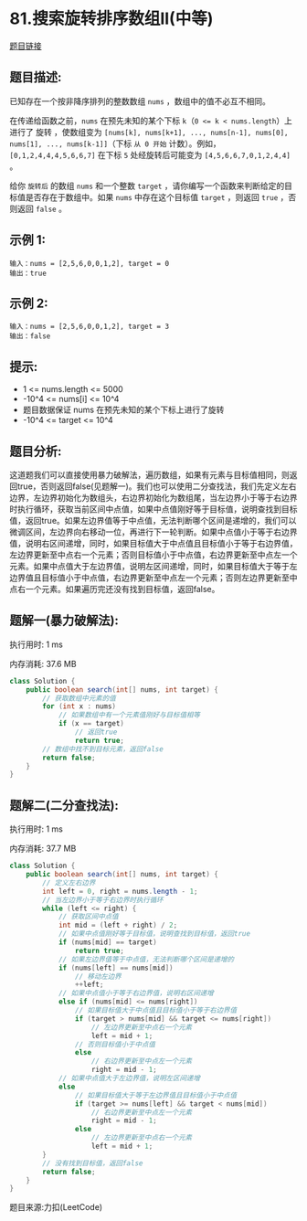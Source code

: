 # 81.搜索旋转排序数组II(中等)

[题目链接](https://leetcode-cn.com/problems/search-in-rotated-sorted-array-ii/)

## 题目描述:

已知存在一个按非降序排列的整数数组 ```nums``` ，数组中的值不必互不相同。

在传递给函数之前，```nums``` 在预先未知的某个下标 ```k```（```0 <= k < nums.length```）上进行了 旋转 ，使数组变为 ```[nums[k], nums[k+1], ..., nums[n-1], nums[0], nums[1], ..., nums[k-1]]```（下标 ```从 0 开始``` 计数）。例如， ```[0,1,2,4,4,4,5,6,6,7]``` 在下标 ```5``` 处经旋转后可能变为 ```[4,5,6,6,7,0,1,2,4,4]``` 。

给你 ```旋转后``` 的数组 ```nums``` 和一个整数 ```target``` ，请你编写一个函数来判断给定的目标值是否存在于数组中。如果 ```nums``` 中存在这个目标值 ```target``` ，则返回 ```true``` ，否则返回 ```false``` 。

## 示例 1:

```
输入：nums = [2,5,6,0,0,1,2], target = 0
输出：true
```

## 示例 2:

```
输入：nums = [2,5,6,0,0,1,2], target = 3
输出：false
```

## 提示:

- 1 <= nums.length <= 5000
- -10^4 <= nums[i] <= 10^4
- 题目数据保证 nums 在预先未知的某个下标上进行了旋转
- -10^4 <= target <= 10^4

## 题目分析:

这道题我们可以直接使用暴力破解法，遍历数组，如果有元素与目标值相同，则返回true，否则返回false(见题解一)。我们也可以使用二分查找法，我们先定义左右边界，左边界初始化为数组头，右边界初始化为数组尾，当左边界小于等于右边界时执行循环，获取当前区间中点值，如果中点值刚好等于目标值，说明查找到目标值，返回true。如果左边界值等于中点值，无法判断哪个区间是递增的，我们可以微调区间，左边界向右移动一位，再进行下一轮判断。如果中点值小于等于右边界值，说明右区间递增，同时，如果目标值大于中点值且目标值小于等于右边界值，左边界更新至中点右一个元素；否则目标值小于中点值，右边界更新至中点左一个元素。如果中点值大于左边界值，说明左区间递增，同时，如果目标值大于等于左边界值且目标值小于中点值，右边界更新至中点左一个元素；否则左边界更新至中点右一个元素。如果遍历完还没有找到目标值，返回false。

## 题解一(暴力破解法):

执行用时: 1 ms

内存消耗: 37.6 MB

```java
class Solution {
    public boolean search(int[] nums, int target) {
        // 获取数组中元素的值
        for (int x : nums)
            // 如果数组中有一个元素值刚好与目标值相等
            if (x == target)
                // 返回true
                return true;
        // 数组中找不到目标元素，返回false
        return false;
    }
}
```

## 题解二(二分查找法):

执行用时: 1 ms

内存消耗: 37.7 MB

```java
class Solution {
    public boolean search(int[] nums, int target) {
        // 定义左右边界
        int left = 0, right = nums.length - 1;
        // 当左边界小于等于右边界时执行循环
        while (left <= right) {
            // 获取区间中点值
            int mid = (left + right) / 2;
            // 如果中点值刚好等于目标值，说明查找到目标值，返回true
            if (nums[mid] == target)
                return true;
            // 如果左边界值等于中点值，无法判断哪个区间是递增的
            if (nums[left] == nums[mid])
                // 移动左边界
                ++left;
            // 如果中点值小于等于右边界值，说明右区间递增
            else if (nums[mid] <= nums[right])
                // 如果目标值大于中点值且目标值小于等于右边界值
                if (target > nums[mid] && target <= nums[right])
                    // 左边界更新至中点右一个元素
                    left = mid + 1;
                // 否则目标值小于中点值
                else
                    // 右边界更新至中点左一个元素
                    right = mid - 1;
            // 如果中点值大于左边界值，说明左区间递增
            else
                // 如果目标值大于等于左边界值且目标值小于中点值
                if (target >= nums[left] && target < nums[mid])
                    // 右边界更新至中点左一个元素
                    right = mid - 1;
                else
                    // 左边界更新至中点右一个元素
                    left = mid + 1;
        }
        // 没有找到目标值，返回false
        return false;
    }
}
```

题目来源:力扣(LeetCode)

